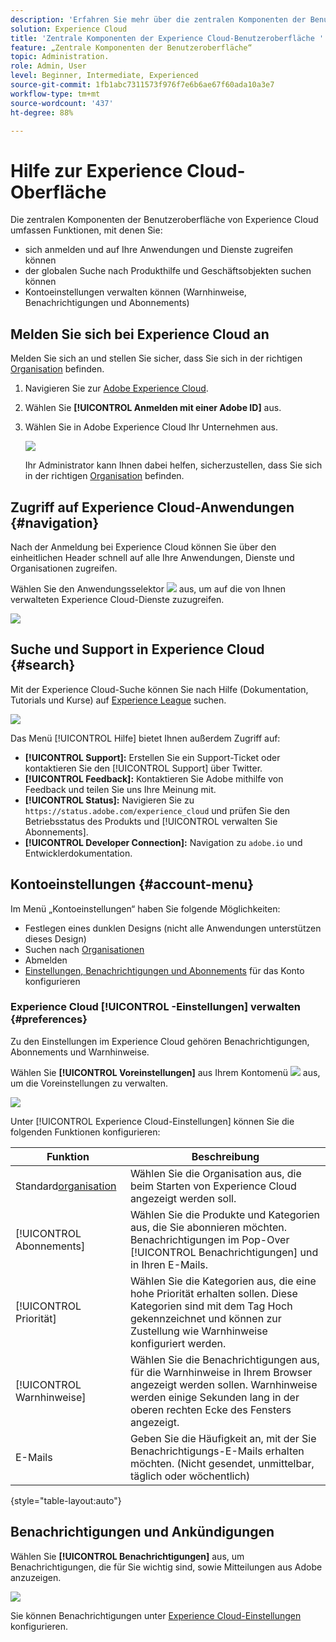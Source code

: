 ```yaml
---
description: 'Erfahren Sie mehr über die zentralen Komponenten der Benutzeroberfläche in Experience Cloud, einschließlich der globalen Suche, Ihrer Kontoeinstellungen, der Navigation in der Benutzeroberfläche und der Hilfe. '
solution: Experience Cloud
title: 'Zentrale Komponenten der Experience Cloud-Benutzeroberfläche '
feature: „Zentrale Komponenten der Benutzeroberfläche“
topic: Administration.
role: Admin, User
level: Beginner, Intermediate, Experienced
source-git-commit: 1fb1abc7311573f976f7e6b6ae67f60ada10a3e7
workflow-type: tm+mt
source-wordcount: '437'
ht-degree: 88%

---
```


# Hilfe zur Experience Cloud-Oberfläche

Die zentralen Komponenten der Benutzeroberfläche von Experience Cloud umfassen Funktionen, mit denen Sie:

* sich anmelden und auf Ihre Anwendungen und Dienste zugreifen können
* der globalen Suche nach Produkthilfe und Geschäftsobjekten suchen können
* Kontoeinstellungen verwalten können (Warnhinweise, Benachrichtigungen und Abonnements)

## Melden Sie sich bei Experience Cloud an

Melden Sie sich an und stellen Sie sicher, dass Sie sich in der richtigen [Organisation](organizations.md) befinden.

1. Navigieren Sie zur [Adobe Experience Cloud](https://experience.adobe.com).
1. Wählen Sie **[!UICONTROL Anmelden mit einer Adobe ID]** aus.
1. Wählen Sie in Adobe Experience Cloud Ihr Unternehmen aus.

   ![](assets/organizations-menu.png)

   Ihr Administrator kann Ihnen dabei helfen, sicherzustellen, dass Sie sich in der richtigen [Organisation](organizations.md) befinden.

## Zugriff auf Experience Cloud-Anwendungen {#navigation}

Nach der Anmeldung bei Experience Cloud können Sie über den einheitlichen Header schnell auf alle Ihre Anwendungen, Dienste und Organisationen zugreifen.

Wählen Sie den Anwendungsselektor ![](assets/menu-icon.png) aus, um auf die von Ihnen verwalteten Experience Cloud-Dienste zuzugreifen.

![](assets/platform-core-services.png)

## Suche und Support in Experience Cloud {#search}

Mit der Experience Cloud-Suche können Sie nach Hilfe (Dokumentation, Tutorials und Kurse) auf [Experience League](https://experienceleague.adobe.com/?lang=de#home) suchen.

![](assets/search-menu.png)

Das Menü [!UICONTROL Hilfe] bietet Ihnen außerdem Zugriff auf:

* **[!UICONTROL Support]:** Erstellen Sie ein Support-Ticket oder kontaktieren Sie den [!UICONTROL Support] über Twitter.
* **[!UICONTROL Feedback]:** Kontaktieren Sie Adobe mithilfe von Feedback und teilen Sie uns Ihre Meinung mit.
* **[!UICONTROL Status]:** Navigieren Sie zu `https://status.adobe.com/experience_cloud` und prüfen Sie den Betriebsstatus des Produkts und [!UICONTROL verwalten Sie Abonnements].
* **[!UICONTROL Developer Connection]:** Navigation zu `adobe.io` und Entwicklerdokumentation.

## Kontoeinstellungen {#account-menu}

Im Menü „Kontoeinstellungen“ haben Sie folgende Möglichkeiten:

* Festlegen eines dunklen Designs (nicht alle Anwendungen unterstützen dieses Design)
* Suchen nach [Organisationen](organizations.md)
* Abmelden
* [Einstellungen, Benachrichtigungen und Abonnements](#preferences) für das Konto konfigurieren

### Experience Cloud [!UICONTROL -Einstellungen] verwalten {#preferences}

Zu den Einstellungen im Experience Cloud gehören Benachrichtigungen, Abonnements und Warnhinweise.

Wählen Sie **[!UICONTROL Voreinstellungen]** aus Ihrem Kontomenü ![](assets/preferences-icon-sm.png) aus, um die Voreinstellungen zu verwalten.

![](assets/preferences-page.png)

Unter [!UICONTROL Experience Cloud-Einstellungen] können Sie die folgenden Funktionen konfigurieren:

| Funktion | Beschreibung |
|--- |--- |
| Standard[organisation](organizations.md) | Wählen Sie die Organisation aus, die beim Starten von Experience Cloud angezeigt werden soll. |
| [!UICONTROL Abonnements] | Wählen Sie die Produkte und Kategorien aus, die Sie abonnieren möchten. Benachrichtigungen im Pop-Over [!UICONTROL Benachrichtigungen] und in Ihren E-Mails. |
| [!UICONTROL Priorität] | Wählen Sie die Kategorien aus, die eine hohe Priorität erhalten sollen. Diese Kategorien sind mit dem Tag Hoch gekennzeichnet und können zur Zustellung wie Warnhinweise konfiguriert werden. |
| [!UICONTROL Warnhinweise] | Wählen Sie die Benachrichtigungen aus, für die Warnhinweise in Ihrem Browser angezeigt werden sollen. Warnhinweise werden einige Sekunden lang in der oberen rechten Ecke des Fensters angezeigt. |
| E-Mails | Geben Sie die Häufigkeit an, mit der Sie Benachrichtigungs-E-Mails erhalten möchten. (Nicht gesendet, unmittelbar, täglich oder wöchentlich) |

{style=&quot;table-layout:auto&quot;}

## Benachrichtigungen und Ankündigungen

Wählen Sie **[!UICONTROL Benachrichtigungen]** aus, um Benachrichtigungen, die für Sie wichtig sind, sowie Mitteilungen aus Adobe anzuzeigen.

![](assets/notifications-menu-small.png)

Sie können Benachrichtigungen unter [Experience Cloud-Einstellungen](#preferences) konfigurieren.
